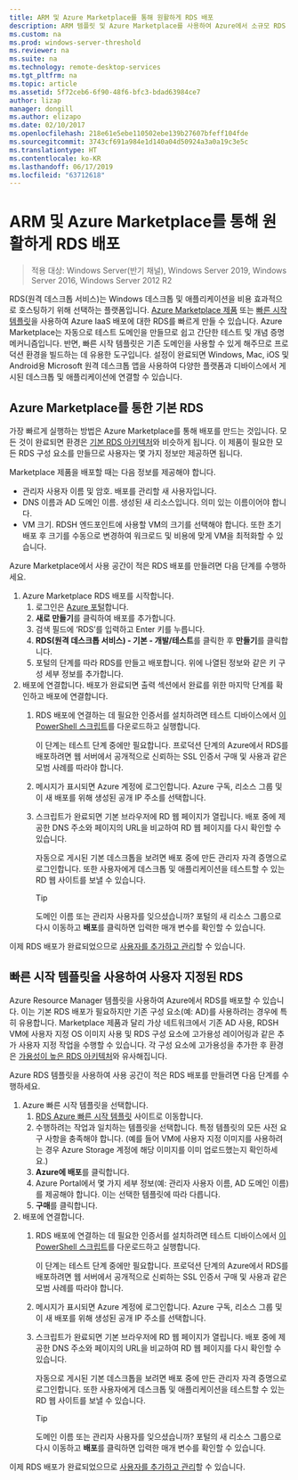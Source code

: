 ```yaml
---
title: ARM 및 Azure Marketplace를 통해 원활하게 RDS 배포
description: ARM 템플릿 및 Azure Marketplace를 사용하여 Azure에서 소규모 RDS 배포를 만드는 방법을 알아봅니다.
ms.custom: na
ms.prod: windows-server-threshold
ms.reviewer: na
ms.suite: na
ms.technology: remote-desktop-services
ms.tgt_pltfrm: na
ms.topic: article
ms.assetid: 5f72ceb6-6f90-48f6-bfc3-bdad63984ce7
author: lizap
manager: dongill
ms.author: elizapo
ms.date: 02/10/2017
ms.openlocfilehash: 218e61e5ebe110502ebe139b27607bfeff104fde
ms.sourcegitcommit: 3743cf691a984e1d140a04d50924a3a0a19c3e5c
ms.translationtype: HT
ms.contentlocale: ko-KR
ms.lasthandoff: 06/17/2019
ms.locfileid: "63712618"
---
```

# <a name="seamlessly-deploy-rds-with-arm-and-azure-marketplace"></a>ARM 및 Azure Marketplace를 통해 원활하게 RDS 배포

>적용 대상: Windows Server(반기 채널), Windows Server 2019, Windows Server 2016, Windows Server 2012 R2

RDS(원격 데스크톱 서비스)는 Windows 데스크톱 및 애플리케이션을 비용 효과적으로 호스팅하기 위해 선택하는 플랫폼입니다. [Azure Marketplace 제품](#basic-rds-through-the-azure-marketplace) 또는 [빠른 시작 템플릿](#customized-rds-using-quickstart-templates)을 사용하여 Azure IaaS 배포에 대한 RDS를 빠르게 만들 수 있습니다. Azure Marketplace는 자동으로 테스트 도메인을 만들므로 쉽고 간단한 테스트 및 개념 증명 메커니즘입니다. 반면, 빠른 시작 템플릿은 기존 도메인을 사용할 수 있게 해주므로 프로덕션 환경을 빌드하는 데 유용한 도구입니다. 설정이 완료되면 Windows, Mac, iOS 및 Android용 Microsoft 원격 데스크톱 앱을 사용하여 다양한 플랫폼과 디바이스에서 게시된 데스크톱 및 애플리케이션에 연결할 수 있습니다.

## <a name="basic-rds-through-the-azure-marketplace"></a>Azure Marketplace를 통한 기본 RDS

가장 빠르게 실행하는 방법은 Azure Marketplace를 통해 배포를 만드는 것입니다. 모든 것이 완료되면 환경은 [기본 RDS 아키텍처](desktop-hosting-logical-architecture.md#basic-deployment)와 비슷하게 됩니다. 이 제품이 필요한 모든 RDS 구성 요소를 만들므로 사용자는 몇 가지 정보만 제공하면 됩니다. 

Marketplace 제품을 배포할 때는 다음 정보를 제공해야 합니다.
- 관리자 사용자 이름 및 암호. 배포를 관리할 새 사용자입니다.
- DNS 이름과 AD 도메인 이름. 생성된 새 리소스입니다. 의미 있는 이름이어야 합니다.
- VM 크기. RDSH 엔드포인트에 사용할 VM의 크기를 선택해야 합니다. 또한 초기 배포 후 크기를 수동으로 변경하여 워크로드 및 비용에 맞게 VM을 최적화할 수 있습니다.

Azure Marketplace에서 사용 공간이 적은 RDS 배포를 만들려면 다음 단계를 수행하세요. 

1. Azure Marketplace RDS 배포를 시작합니다.
   1. 로그인은 [Azure 포털](https://portal.azure.com)합니다.
   2. **새로 만들기**를 클릭하여 배포를 추가합니다.
   3. 검색 필드에 ‘RDS’를 입력하고 Enter 키를 누릅니다.
   4. **RDS(원격 데스크톱 서비스) - 기본 - 개발/테스트**를 클릭한 후 **만들기**를 클릭합니다.
   5. 포털의 단계를 따라 RDS를 만들고 배포합니다. 위에 나열된 정보와 같은 키 구성 세부 정보를 추가합니다. 
2. 배포에 연결합니다. 배포가 완료되면 출력 섹션에서 완료를 위한 마지막 단계를 확인하고 배포에 연결합니다.
   1. RDS 배포에 연결하는 데 필요한 인증서를 설치하려면 테스트 디바이스에서 [이 PowerShell 스크립트](https://gallery.technet.microsoft.com/Azure-Resource-Manager-4ea7e328)를 다운로드하고 실행합니다. 
   
      이 단계는 테스트 단계 중에만 필요합니다. 프로덕션 단계의 Azure에서 RDS를 배포하려면 웹 서버에서 공개적으로 신뢰하는 SSL 인증서 구매 및 사용과 같은 모범 사례를 따라야 합니다.

   2. 메시지가 표시되면 Azure 계정에 로그인합니다. Azure 구독, 리소스 그룹 및 이 새 배포를 위해 생성된 공개 IP 주소를 선택합니다.
   3. 스크립트가 완료되면 기본 브라우저에 RD 웹 페이지가 열립니다. 배포 중에 제공한 DNS 주소와 페이지의 URL을 비교하여 RD 웹 페이지를 다시 확인할 수 있습니다. 
   
      자동으로 게시된 기본 데스크톱을 보려면 배포 중에 만든 관리자 자격 증명으로 로그인합니다. 또한 사용자에게 데스크톱 및 애플리케이션을 테스트할 수 있는 RD 웹 사이트를 보낼 수 있습니다.

      > [!TIP]
      > 도메인 이름 또는 관리자 사용자를 잊으셨습니까? 포털의 새 리소스 그룹으로 다시 이동하고 **배포**를 클릭하면 입력한 매개 변수를 확인할 수 있습니다.

이제 RDS 배포가 완료되었으므로 [사용자를 추가하고 관리](rds-user-management.md)할 수 있습니다.

## <a name="customized-rds-using-quickstart-templates"></a>빠른 시작 템플릿을 사용하여 사용자 지정된 RDS

Azure Resource Manager 템플릿을 사용하여 Azure에서 RDS를 배포할 수 있습니다. 이는 기본 RDS 배포가 필요하지만 기존 구성 요소(예: AD)를 사용하려는 경우에 특히 유용합니다. Marketplace 제품과 달리 가상 네트워크에서 기존 AD 사용, RDSH VM에 사용자 지정 OS 이미지 사용 및 RDS 구성 요소에 고가용성 레이어링과 같은 추가 사용자 지정 작업을 수행할 수 있습니다. 각 구성 요소에 고가용성을 추가한 후 환경은 [가용성이 높은 RDS 아키텍처](desktop-hosting-logical-architecture.md#highly-available-deployment)와 유사해집니다.

Azure RDS 템플릿을 사용하여 사용 공간이 적은 RDS 배포를 만들려면 다음 단계를 수행하세요. 

1. Azure 빠른 시작 템플릿을 선택합니다.
   1. [RDS Azure 빠른 시작 템플릿](https://aka.ms/rdautomation) 사이트로 이동합니다.
   2. 수행하려는 작업과 일치하는 템플릿을 선택합니다. 특정 템플릿의 모든 사전 요구 사항을 충족해야 합니다. (예를 들어 VM에 사용자 지정 이미지를 사용하려는 경우 Azure Storage 계정에 해당 이미지를 이미 업로드했는지 확인하세요.)
   3. **Azure에 배포**를 클릭합니다.
   4. Azure Portal에서 몇 가지 세부 정보(예: 관리자 사용자 이름, AD 도메인 이름)를 제공해야 합니다. 이는 선택한 템플릿에 따라 다릅니다.
   5. **구매**를 클릭합니다.
2. 배포에 연결합니다. 
   1. RDS 배포에 연결하는 데 필요한 인증서를 설치하려면 테스트 디바이스에서 [이 PowerShell 스크립트](https://gallery.technet.microsoft.com/Azure-Resource-Manager-4ea7e328)를 다운로드하고 실행합니다. 
   
      이 단계는 테스트 단계 중에만 필요합니다. 프로덕션 단계의 Azure에서 RDS를 배포하려면 웹 서버에서 공개적으로 신뢰하는 SSL 인증서 구매 및 사용과 같은 모범 사례를 따라야 합니다.

   2. 메시지가 표시되면 Azure 계정에 로그인합니다. Azure 구독, 리소스 그룹 및 이 새 배포를 위해 생성된 공개 IP 주소를 선택합니다.
   3. 스크립트가 완료되면 기본 브라우저에 RD 웹 페이지가 열립니다. 배포 중에 제공한 DNS 주소와 페이지의 URL을 비교하여 RD 웹 페이지를 다시 확인할 수 있습니다. 
   
      자동으로 게시된 기본 데스크톱을 보려면 배포 중에 만든 관리자 자격 증명으로 로그인합니다. 또한 사용자에게 데스크톱 및 애플리케이션을 테스트할 수 있는 RD 웹 사이트를 보낼 수 있습니다.

      > [!TIP]
      > 도메인 이름 또는 관리자 사용자를 잊으셨습니까? 포털의 새 리소스 그룹으로 다시 이동하고 **배포**를 클릭하면 입력한 매개 변수를 확인할 수 있습니다.

이제 RDS 배포가 완료되었으므로 [사용자를 추가하고 관리](rds-user-management.md)할 수 있습니다.
